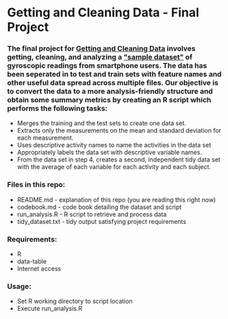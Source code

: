 # Getting and Cleaning Data - Final Project

### The final project for [Getting and Cleaning Data](https://www.coursera.org/course/getdata) involves getting, cleaning, and analyzing a ["sample dataset"](http://archive.ics.uci.edu/ml/datasets/Human+Activity+Recognition+Using+Smartphones) of gyroscopic readings from smartphone users. The data has been seperated in to test and train sets with feature names and other useful data spread across multiple files. Our objective is to convert the data to a more analysis-friendly structure and obtain some summary metrics by creating an R script which performs the following tasks:

* Merges the training and the test sets to create one data set.
* Extracts only the measurements on the mean and standard deviation for each measurement.
* Uses descriptive activity names to name the activities in the data set
* Appropriately labels the data set with descriptive variable names.
* From the data set in step 4, creates a second, independent tidy data set with the average of each variable for each activity and  each subject.

### Files in this repo:
* README.md - explanation of this repo (you are reading this right now)
* codebook.md - code book detailing the dataset and script 
* run_analysis.R - R script to retrieve and process data
* tidy_dataset.txt - tidy output satisfying project requirements

### Requirements:
* R
* data-table
* Internet access

### Usage:
* Set R working directory to script location
* Execute run_analysis.R